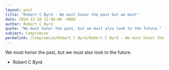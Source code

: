 ```yaml
---
layout: post
title: "Robert C Byrd - We must honor the past but we must"
date: 2024-12-28 12:00:00 -0000
author: Robert C Byrd
quote: "We must honor the past, but we must also look to the future."
subject: Compromise
permalink: /Compromise/Robert C Byrd/Robert C Byrd - We must honor the past but we must
---
```


We must honor the past, but we must also look to the future.

- Robert C Byrd
